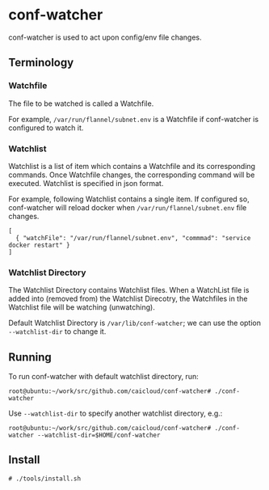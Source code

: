 # conf-watcher

conf-watcher is used to act upon config/env file changes.

## Terminology

### Watchfile

The file to be watched is called a Watchfile.

For example, `/var/run/flannel/subnet.env` is a Watchfile if conf-watcher is configured to watch it.

### Watchlist

Watchlist is a list of item which contains a Watchfile and its corresponding commands. Once Watchfile changes,
the corresponding command will be executed. Watchlist is specified in json format.

For example, following Watchlist contains a single item. If configured so, conf-watcher will reload docker
when `/var/run/flannel/subnet.env` file changes.

```
[
  { "watchFile": "/var/run/flannel/subnet.env", "commmad": "service docker restart" }
]
```

### Watchlist Directory

The Watchlist Directory contains Watchlist files. When a WatchList file is added into (removed from) the Watchlist
Direcotry, the Watchfiles in the Watchlist file will be watching (unwatching).

Default Watchlist Directory is `/var/lib/conf-watcher`; we can use the option `--watchlist-dir` to change it.

## Running

To run conf-watcher with default watchlist directory, run:

```
root@ubuntu:~/work/src/github.com/caicloud/conf-watcher# ./conf-watcher
```

Use `--watchlist-dir` to specify another watchlist directory, e.g.:

```
root@ubuntu:~/work/src/github.com/caicloud/conf-watcher# ./conf-watcher --watchlist-dir=$HOME/conf-watcher
```

## Install

```
# ./tools/install.sh
```
